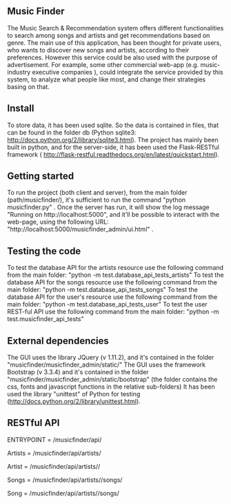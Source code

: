 **Music Finder**
--
The Music Search & Recommendation system offers different functionalities to search among songs and artists and get recommendations based on genre.
The main use of this application, has been thought for private users, who wants to discover new songs and artists, according to their preferences. However this service could be also used with the purpose of advertisement. For example, some other commercial web-app (e.g. music-industry executive companies ), could integrate the service provided by this system, to analyze what people like most, and change their strategies basing on that.

**Install**
--
To store data, it has been used sqlite. So the data is contained in files, that can be found in the folder db (Python sqlite3: http://docs.python.org/2/library/sqlite3.html).
The project has mainly been built in python, and for the server-side, it has been used the Flask-RESTful framework ( http://flask-restful.readthedocs.org/en/latest/quickstart.html).


**Getting started**
--
To run the project (both client and server), from the main folder (path/musicfinder/), it's sufficient to run the command "python musicfinder.py" .
Once the server has run, it will show the log message "Running on http://localhost:5000", and it'll be possible to interact with the web-page, using the following URL: "http://localhost:5000/musicfinder_admin/ui.html" .

**Testing the code**
--
To test the database API for the artists resource use the following command from the main folder: "python -m test.database_api_tests_artists"
To test the database API for the songs resource use the following command from the main folder: "python -m test.database_api_tests_songs"
To test the database API for the user's resource use the following command from the main folder: "python -m test.database_api_tests_user"
To test the user REST-ful API use the following command from the main folder: "python -m test.musicfinder_api_tests"

**External dependencies**
--
The GUI uses the library JQuery (v 1.11.2), and it's contained in the folder "musicfinder/musicfinder_admin/static/"
The GUI uses the framework Bootstrap (v 3.3.4) and it's contained in the folder "musicfinder/musicfinder_admin/static/bootstrap" (the folder contains the css, fonts and javascript functions in the relative sub-folders)
It has been used the library "unittest" of Python for testing (http://docs.python.org/2/library/unittest.html).

**RESTful API**
--

ENTRYPOINT = /musicfinder/api/

Artists = /musicfinder/api/artists/

Artist = /musicfinder/api/artists/<artist>/

Songs = /musicfinder/api/artists/<artist>/songs/

Song = /musicfinder/api/artists/<artist>/songs/<title>

Users = /musicfinder/api/users/

User = /musicfinder/api/users/<nickname>/

User_playlists = /musicfinder/api/users/<nickname>/playlists/

Playlist = /musicfinder/api/users/<nickname>/playlists/<title>/

Playlist_songs = /musicfinder/api/users/<nickname>/playlists/<title>/songs/
